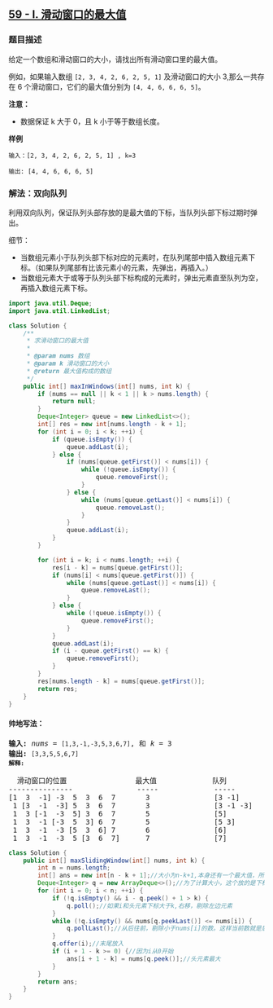 ## [59 - I. 滑动窗口的最大值](https://leetcode.cn/problems/hua-dong-chuang-kou-de-zui-da-zhi-lcof/)


### 题目描述

给定一个数组和滑动窗口的大小，请找出所有滑动窗口里的最大值。

例如，如果输入数组 `[2, 3, 4, 2, 6, 2, 5, 1]` 及滑动窗口的大小 3,那么一共存在 6 个滑动窗口，它们的最大值分别为 `[4, 4, 6, 6, 6, 5]`。

**注意：**

- 数据保证 k 大于 0，且 k 小于等于数组长度。

**样例**

```
输入：[2, 3, 4, 2, 6, 2, 5, 1] , k=3

输出: [4, 4, 6, 6, 6, 5]
```

### 解法：双向队列

利用双向队列，保证队列头部存放的是最大值的下标，当队列头部下标过期时弹出。

细节：

- 当数组元素小于队列头部下标对应的元素时，在队列尾部中插入数组元素下标。（如果队列尾部有比该元素小的元素，先弹出，再插入。）
- 当数组元素大于或等于队列头部下标构成的元素时，弹出元素直至队列为空，再插入数组元素下标。

```java
import java.util.Deque;
import java.util.LinkedList;

class Solution {
    /**
     * 求滑动窗口的最大值
     *
     * @param nums 数组
     * @param k 滑动窗口的大小
     * @return 最大值构成的数组
     */
    public int[] maxInWindows(int[] nums, int k) {
        if (nums == null || k < 1 || k > nums.length) {
            return null;
        }
        Deque<Integer> queue = new LinkedList<>();
        int[] res = new int[nums.length - k + 1];
        for (int i = 0; i < k; ++i) {
            if (queue.isEmpty()) {
                queue.addLast(i);
            } else {
                if (nums[queue.getFirst()] < nums[i]) {
                    while (!queue.isEmpty()) {
                        queue.removeFirst();
                    }
                } else {
                    while (nums[queue.getLast()] < nums[i]) {
                        queue.removeLast();
                    }
                }
                queue.addLast(i);
            }
        }

        for (int i = k; i < nums.length; ++i) {
            res[i - k] = nums[queue.getFirst()];
            if (nums[i] < nums[queue.getFirst()]) {
                while (nums[queue.getLast()] < nums[i]) {
                    queue.removeLast();
                }
            } else {
                while (!queue.isEmpty()) {
                    queue.removeFirst();
                }
            }
            queue.addLast(i);
            if (i - queue.getFirst() == k) {
                queue.removeFirst();
            }
        }
        res[nums.length - k] = nums[queue.getFirst()];
        return res;
    }
}
```

#### 帅地写法：
<pre>
<strong>输入:</strong> <em>nums</em> = <code>[1,3,-1,-3,5,3,6,7]</code>, 和 <em>k</em> = 3
<strong>输出: </strong><code>[3,3,5,5,6,7] 
<strong>解释: 
</strong></code>
  滑动窗口的位置                最大值             队列
---------------               -----             -----
[1  3  -1] -3  5  3  6  7       3               [3 -1]
 1 [3  -1  -3] 5  3  6  7       3               [3 -1 -3]
 1  3 [-1  -3  5] 3  6  7       5               [5]
 1  3  -1 [-3  5  3] 6  7       5               [5 3]
 1  3  -1  -3 [5  3  6] 7       6               [6]
 1  3  -1  -3  5 [3  6  7]      7               [7]
</pre>
```java
class Solution {
    public int[] maxSlidingWindow(int[] nums, int k) {
        int n = nums.length;
        int[] ans = new int[n - k + 1];//大小为n-k+1,本身还有一个最大值，所以要多出一个
        Deque<Integer> q = new ArrayDeque<>();//为了计算大小，这个放的是下标
        for (int i = 0; i < n; ++i) {
            if (!q.isEmpty() && i - q.peek() + 1 > k) {
                q.poll();//如果i和头元素下标大于k,右移，剔除左边元素
            }
            while (!q.isEmpty() && nums[q.peekLast()] <= nums[i]) {
                q.pollLast();//从后往前，剔除小于nums[i]的数。这样当前数就是后面窗口最大值，保证头元素最大
            }
            q.offer(i);//末尾放入
            if (i + 1 - k >= 0) {//因为i从0开始
                ans[i + 1 - k] = nums[q.peek()];//头元素最大
            }
        }
        return ans;
    }
}
```
